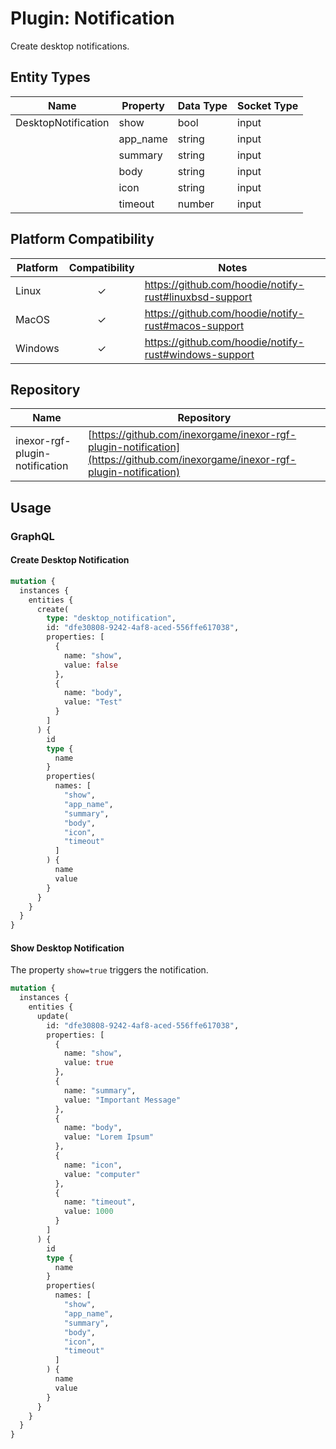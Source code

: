 # Plugin: Notification

Create desktop notifications.

## Entity Types

| Name                | Property | Data Type | Socket Type |
|---------------------|----------|-----------|-------------|
| DesktopNotification | show     | bool      | input       |
|                     | app_name | string    | input       |
|                     | summary  | string    | input       |
|                     | body     | string    | input       |
|                     | icon     | string    | input       |
|                     | timeout  | number    | input       |

## Platform Compatibility

| Platform | Compatibility | Notes                                                  |
|----------|:-------------:|--------------------------------------------------------|
| Linux    |       ✓       | https://github.com/hoodie/notify-rust#linuxbsd-support |
| MacOS    |       ✓       | https://github.com/hoodie/notify-rust#macos-support    |
| Windows  |       ✓       | https://github.com/hoodie/notify-rust#windows-support  |

## Repository

| Name                           | Repository                                                                                                                   |
|--------------------------------|------------------------------------------------------------------------------------------------------------------------------|
| inexor-rgf-plugin-notification | [https://github.com/inexorgame/inexor-rgf-plugin-notification](https://github.com/inexorgame/inexor-rgf-plugin-notification) |

## Usage

### GraphQL

#### Create Desktop Notification

```graphql
mutation {
  instances {
    entities {
      create(
        type: "desktop_notification",
        id: "dfe30808-9242-4af8-aced-556ffe617038",
        properties: [
          {
            name: "show",
            value: false
          },
          {
            name: "body",
            value: "Test"
          }
        ]
      ) {
        id
        type {
          name
        }
        properties(
          names: [
            "show",
            "app_name",
            "summary",
            "body",
            "icon",
            "timeout"
          ]
        ) {
          name
          value
        }
      }
    }
  }
}
```

#### Show Desktop Notification

The property `show=true` triggers the notification.

```graphql
mutation {
  instances {
    entities {
      update(
        id: "dfe30808-9242-4af8-aced-556ffe617038",
        properties: [
          {
            name: "show",
            value: true
          },
          {
            name: "summary",
            value: "Important Message"
          },
          {
            name: "body",
            value: "Lorem Ipsum"
          },
          {
            name: "icon",
            value: "computer"
          },
          {
            name: "timeout",
            value: 1000
          }
        ]
      ) {
        id
        type {
          name
        }
        properties(
          names: [
            "show",
            "app_name",
            "summary",
            "body",
            "icon",
            "timeout"
          ]
        ) {
          name
          value
        }
      }
    }
  }
}
```
